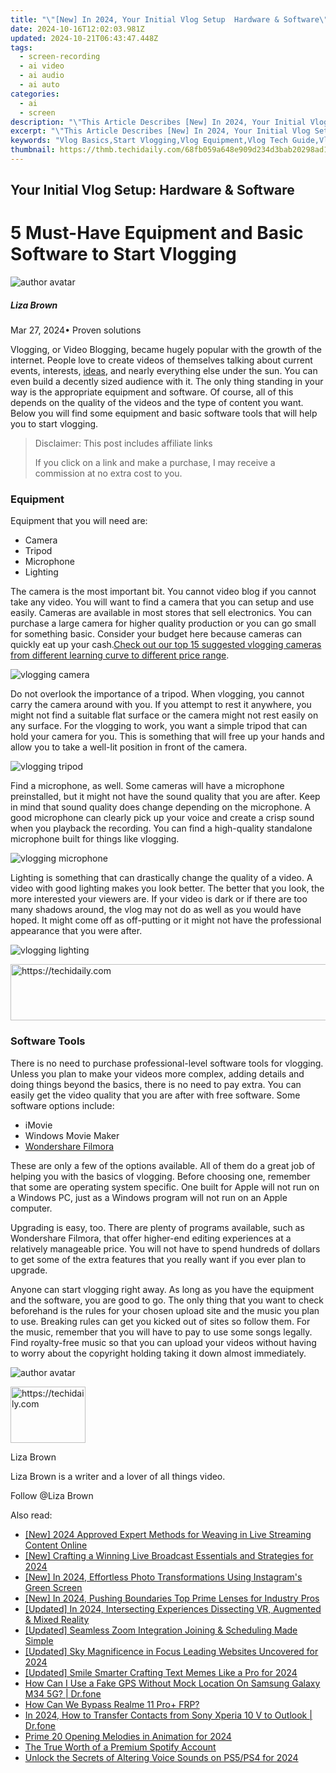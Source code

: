 ```yaml
---
title: "\"[New] In 2024, Your Initial Vlog Setup  Hardware & Software\""
date: 2024-10-16T12:02:03.981Z
updated: 2024-10-21T06:43:47.448Z
tags: 
  - screen-recording
  - ai video
  - ai audio
  - ai auto
categories: 
  - ai
  - screen
description: "\"This Article Describes [New] In 2024, Your Initial Vlog Setup: Hardware & Software\""
excerpt: "\"This Article Describes [New] In 2024, Your Initial Vlog Setup: Hardware & Software\""
keywords: "Vlog Basics,Start Vlogging,Vlog Equipment,Vlog Tech Guide,Vlog Software Tips,Essential Vlog Gear,Setup for Vlogs"
thumbnail: https://thmb.techidaily.com/68fb059a648e909d234d3bab20298ad1bdfcbd57c7ecdd3b24dbb573f2037e37.jpg
---
```


## Your Initial Vlog Setup: Hardware & Software

# 5 Must-Have Equipment and Basic Software to Start Vlogging

![author avatar](https://lh5.googleusercontent.com/-AIMmjowaFs4/AAAAAAAAAAI/AAAAAAAAABc/Y5UmwDaI7HU/s250-c-k/photo.jpg)

##### Liza Brown

 Mar 27, 2024• Proven solutions

Vlogging, or Video Blogging, became hugely popular with the growth of the internet. People love to create videos of themselves talking about current events, interests, [ideas](https://tools.techidaily.com/wondershare/filmora/download/), and nearly everything else under the sun. You can even build a decently sized audience with it. The only thing standing in your way is the appropriate equipment and software. Of course, all of this depends on the quality of the videos and the type of content you want. Below you will find some equipment and basic software tools that will help you to start vlogging.

>  Disclaimer: This post includes affiliate links
>
>  If you click on a link and make a purchase, I may receive a commission at no extra cost to you.
>

### Equipment

Equipment that you will need are:

* Camera
* Tripod
* Microphone
* Lighting

The camera is the most important bit. You cannot video blog if you cannot take any video. You will want to find a camera that you can setup and use easily. Cameras are available in most stores that sell electronics. You can purchase a large camera for higher quality production or you can go small for something basic. Consider your budget here because cameras can quickly eat up your cash.[Check out our top 15 suggested vlogging cameras from different learning curve to different price range](https://tools.techidaily.com/wondershare/filmora/download/).

![vlogging camera](https://images.wondershare.com/filmora/article-images/vlogging-camera.jpg)

Do not overlook the importance of a tripod. When vlogging, you cannot carry the camera around with you. If you attempt to rest it anywhere, you might not find a suitable flat surface or the camera might not rest easily on any surface. For the vlogging to work, you want a simple tripod that can hold your camera for you. This is something that will free up your hands and allow you to take a well-lit position in front of the camera.

![vlogging tripod](https://images.wondershare.com/filmora/article-images/vlogging-tripod.jpg)

Find a microphone, as well. Some cameras will have a microphone preinstalled, but it might not have the sound quality that you are after. Keep in mind that sound quality does change depending on the microphone. A good microphone can clearly pick up your voice and create a crisp sound when you playback the recording. You can find a high-quality standalone microphone built for things like vlogging.

![vlogging microphone](https://images.wondershare.com/filmora/article-images/vlogging-microphone.jpg)

Lighting is something that can drastically change the quality of a video. A video with good lighting makes you look better. The better that you look, the more interested your viewers are. If your video is dark or if there are too many shadows around, the vlog may not do as well as you would have hoped. It might come off as off-putting or it might not have the professional appearance that you were after.

![vlogging lighting](https://images.wondershare.com/filmora/article-images/vlogging-lighting.jpg)

<!-- affiliate ads begin -->
<a href="https://aligracehair.sjv.io/c/5597632/2087267/19272" target="_top" id="2087267">
  <img src="//a.impactradius-go.com/display-ad/19272-2087267" border="0" alt="https://techidaily.com" width="728" height="90"/>
</a>
<img height="0" width="0" src="https://aligracehair.sjv.io/i/5597632/2087267/19272" style="position:absolute;visibility:hidden;" border="0" />
<!-- affiliate ads end -->

### Software Tools

There is no need to purchase professional-level software tools for vlogging. Unless you plan to make your videos more complex, adding details and doing things beyond the basics, there is no need to pay extra. You can easily get the video quality that you are after with free software. Some software options include:

* iMovie
* Windows Movie Maker
* [Wondershare Filmora](https://tools.techidaily.com/wondershare/filmora/download/)

These are only a few of the options available. All of them do a great job of helping you with the basics of vlogging. Before choosing one, remember that some are operating system specific. One built for Apple will not run on a Windows PC, just as a Windows program will not run on an Apple computer.

Upgrading is easy, too. There are plenty of programs available, such as Wondershare Filmora, that offer higher-end editing experiences at a relatively manageable price. You will not have to spend hundreds of dollars to get some of the extra features that you really want if you ever plan to upgrade.

Anyone can start vlogging right away. As long as you have the equipment and the software, you are good to go. The only thing that you want to check beforehand is the rules for your chosen upload site and the music you plan to use. Breaking rules can get you kicked out of sites so follow them. For the music, remember that you will have to pay to use some songs legally. Find royalty-free music so that you can upload your videos without having to worry about the copyright holding taking it down almost immediately.

![author avatar](https://lh5.googleusercontent.com/-AIMmjowaFs4/AAAAAAAAAAI/AAAAAAAAABc/Y5UmwDaI7HU/s250-c-k/photo.jpg)

<!-- affiliate ads begin -->
<a href="https://aligracehair.sjv.io/c/5597632/2135363/19272" target="_top" id="2135363">
  <img src="//a.impactradius-go.com/display-ad/19272-2135363" border="0" alt="https://techidaily.com" width="120" height="90"/>
</a>
<img height="0" width="0" src="https://aligracehair.sjv.io/i/5597632/2135363/19272" style="position:absolute;visibility:hidden;" border="0" />
<!-- affiliate ads end -->

Liza Brown

Liza Brown is a writer and a lover of all things video.

Follow @Liza Brown


<ins class="adsbygoogle"
     style="display:block"
     data-ad-format="autorelaxed"
     data-ad-client="ca-pub-7571918770474297"
     data-ad-slot="1223367746"></ins>



<ins class="adsbygoogle"
     style="display:block"
     data-ad-client="ca-pub-7571918770474297"
     data-ad-slot="8358498916"
     data-ad-format="auto"
     data-full-width-responsive="true"></ins>


<span class="atpl-alsoreadstyle">Also read:</span>
<div><ul>
<li><a href="https://facebook-videos.techidaily.com/new-2024-approved-expert-methods-for-weaving-in-live-streaming-content-online/"><u>[New] 2024 Approved Expert Methods for Weaving in Live Streaming Content Online</u></a></li>
<li><a href="https://fox-helps.techidaily.com/new-crafting-a-winning-live-broadcast-essentials-and-strategies-for-2024/"><u>[New] Crafting a Winning Live Broadcast Essentials and Strategies for 2024</u></a></li>
<li><a href="https://instagram-videos.techidaily.com/new-in-2024-effortless-photo-transformations-using-instagrams-green-screen/"><u>[New] In 2024, Effortless Photo Transformations Using Instagram's Green Screen</u></a></li>
<li><a href="https://fox-helps.techidaily.com/new-in-2024-pushing-boundaries-top-prime-lenses-for-industry-pros/"><u>[New] In 2024, Pushing Boundaries Top Prime Lenses for Industry Pros</u></a></li>
<li><a href="https://fox-helps.techidaily.com/updated-in-2024-intersecting-experiences-dissecting-vr-augmented-and-mixed-reality/"><u>[Updated] In 2024, Intersecting Experiences Dissecting VR, Augmented & Mixed Reality</u></a></li>
<li><a href="https://extra-support.techidaily.com/updated-seamless-zoom-integration-joining-and-scheduling-made-simple/"><u>[Updated] Seamless Zoom Integration Joining & Scheduling Made Simple</u></a></li>
<li><a href="https://fox-helps.techidaily.com/updated-sky-magnificence-in-focus-leading-websites-uncovered-for-2024/"><u>[Updated] Sky Magnificence in Focus Leading Websites Uncovered for 2024</u></a></li>
<li><a href="https://fox-helps.techidaily.com/updated-smile-smarter-crafting-text-memes-like-a-pro-for-2024/"><u>[Updated] Smile Smarter Crafting Text Memes Like a Pro for 2024</u></a></li>
<li><a href="https://fake-location.techidaily.com/how-can-i-use-a-fake-gps-without-mock-location-on-samsung-galaxy-m34-5g-drfone-by-drfone-virtual-android/"><u>How Can I Use a Fake GPS Without Mock Location On Samsung Galaxy M34 5G? | Dr.fone</u></a></li>
<li><a href="https://bypass-frp.techidaily.com/how-can-we-bypass-realme-11-proplus-frp-by-drfone-android/"><u>How Can We Bypass Realme 11 Pro+ FRP?</u></a></li>
<li><a href="https://android-transfer.techidaily.com/in-2024-how-to-transfer-contacts-from-sony-xperia-10-v-to-outlook-drfone-by-drfone-transfer-from-android-transfer-from-android/"><u>In 2024, How to Transfer Contacts from Sony Xperia 10 V to Outlook | Dr.fone</u></a></li>
<li><a href="https://fox-helps.techidaily.com/prime-20-opening-melodies-in-animation-for-2024/"><u>Prime 20 Opening Melodies in Animation for 2024</u></a></li>
<li><a href="https://buynow-help.techidaily.com/the-true-worth-of-a-premium-spotify-account/"><u>The True Worth of a Premium Spotify Account</u></a></li>
<li><a href="https://vp-tips.techidaily.com/unlock-the-secrets-of-altering-voice-sounds-on-ps5ps4-for-2024/"><u>Unlock the Secrets of Altering Voice Sounds on PS5/PS4 for 2024</u></a></li>
</ul></div>

